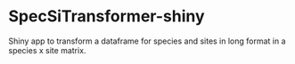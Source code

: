 # SpecSiTransformer-shiny
Shiny app to transform a dataframe for species and sites in long format in a species x site matrix.
